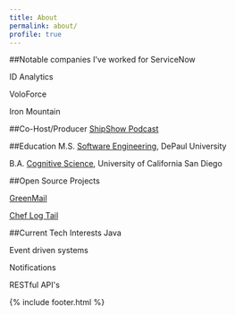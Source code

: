 ```yaml
---
title: About
permalink: about/
profile: true
---
```

##Notable companies I've worked for
ServiceNow 

ID Analytics

VoloForce 

Iron Mountain

##Co-Host/Producer
[ShipShow Podcast](http://theshipshow.com)

##Education
M.S. [Software Engineering](http://www.cdm.depaul.edu/academics/Pages/MSInSoftwareEngineering.aspx), DePaul University

B.A. [Cognitive Science](http://www.cogsci.ucsd.edu/), University of California San Diego

##Open Source Projects

[GreenMail](https://github.com/greenmail-mail-test/greenmail)

[Chef Log Tail](https://github.com/buildscientist/chef-log-tail)

##Current Tech Interests
Java

Event driven systems

Notifications

RESTful API's

{% include footer.html %}
